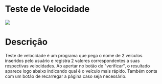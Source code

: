 # Teste de Velocidade

<img src="https://user-images.githubusercontent.com/108820269/222458534-faead815-dcd0-48b8-a937-c4fb2046ed25.png">

# Descrição

Teste de velocidade é um programa que pega o nome de 2 veículos inseridos pelo usuário e registra 2 valores correspondentes a suas respectivas velocidades. Ao apertar no botão de "verificar", o resultado aparece logo abaixo indicando qual é o veículo mais rápido. Também conta com um botão de recarregar a página caso seja necessário.
